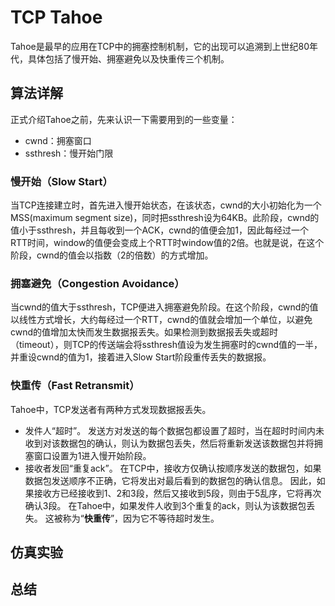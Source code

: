 # TCP Tahoe

Tahoe是最早的应用在TCP中的拥塞控制机制，它的出现可以追溯到上世纪80年代，具体包括了慢开始、拥塞避免以及快重传三个机制。

## 算法详解

正式介绍Tahoe之前，先来认识一下需要用到的一些变量：

* cwnd：拥塞窗口
* ssthresh：慢开始门限

### 慢开始（Slow Start）

当TCP连接建立时，首先进入慢开始状态，在该状态，cwnd的大小初始化为一个MSS(maximum segment size)，同时把ssthresh设为64KB。此阶段，cwnd的值小于ssthresh，并且每收到一个ACK，cwnd的值便会加1，因此每经过一个RTT时间，window的值便会变成上个RTT时window值的2倍。也就是说，在这个阶段，cwnd的值会以指数（2的倍数）的方式增加。

### 拥塞避免（Congestion Avoidance）

当cwnd的值大于ssthresh，TCP便进入拥塞避免阶段。在这个阶段，cwnd的值以线性方式增长，大约每经过一个RTT，cwnd的值就会增加一个单位，以避免cwnd的值增加太快而发生数据报丢失。如果检测到数据报丢失或超时（timeout），则TCP的传送端会将ssthresh值设为发生拥塞时的cwnd值的一半，并重设cwnd的值为1，接着进入Slow Start阶段重传丢失的数据报。

### 快重传（Fast Retransmit）

Tahoe中，TCP发送者有两种方式发现数据报丢失。

* 发件人“超时”。 发送方对发送的每个数据包都设置了超时，当在超时时间内未收到对该数据包的确认，则认为数据包丢失，然后将重新发送该数据包并将拥塞窗口设置为1进入慢开始阶段。
* 接收者发回“重复ack”。 在TCP中，接收方仅确认按顺序发送的数据包，如果数据包发送顺序不正确，它将发出对最后看到的数据包的确认信息。 因此，如果接收方已经接收到1、2和3段，然后又接收到5段，则由于5乱序，它将再次确认3段。 在Tahoe中，如果发件人收到3个重复的ack，则认为该数据包丢失。 这被称为“**快重传**”，因为它不等待超时发生。

## 仿真实验

## 总结

